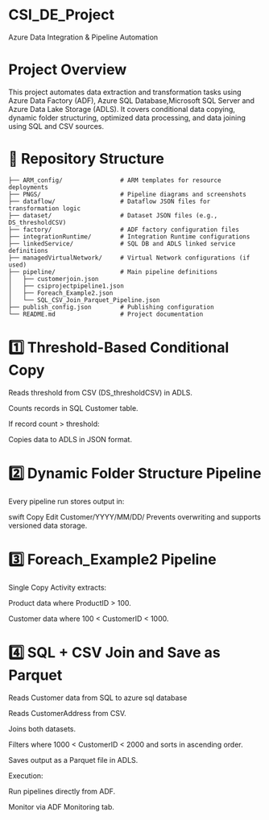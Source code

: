 # CSI_DE_Project

Azure Data Integration & Pipeline Automation
# Project Overview
This project automates data extraction and transformation tasks using Azure Data Factory (ADF), Azure SQL Database,Microsoft SQL Server and Azure Data Lake Storage (ADLS). It covers conditional data copying, dynamic folder structuring, optimized data processing, and data joining using SQL and CSV sources.


# 📁 Repository Structure
```plaintext
├── ARM_config/                # ARM templates for resource deployments
├── PNGS/                      # Pipeline diagrams and screenshots
├── dataflow/                  # Dataflow JSON files for transformation logic
├── dataset/                   # Dataset JSON files (e.g., DS_thresholdCSV)
├── factory/                   # ADF factory configuration files
├── integrationRuntime/        # Integration Runtime configurations
├── linkedService/             # SQL DB and ADLS linked service definitions
├── managedVirtualNetwork/     # Virtual Network configurations (if used)
├── pipeline/                  # Main pipeline definitions
│   ├── customerjoin.json
│   ├── csiprojectpipeline1.json
│   ├── Foreach_Example2.json
│   └── SQL_CSV_Join_Parquet_Pipeline.json
├── publish_config.json        # Publishing configuration
└── README.md                  # Project documentation

```


# 1️⃣ Threshold-Based Conditional Copy
Reads threshold from CSV (DS_thresholdCSV) in ADLS.

Counts records in SQL Customer table.

If record count > threshold:

Copies data to ADLS in JSON format.

# 2️⃣ Dynamic Folder Structure Pipeline
Every pipeline run stores output in:

swift
Copy
Edit
Customer/YYYY/MM/DD/
Prevents overwriting and supports versioned data storage.

# 3️⃣ Foreach_Example2 Pipeline
Single Copy Activity extracts:

Product data where ProductID > 100.

Customer data where 100 < CustomerID < 1000.

# 4️⃣ SQL + CSV Join and Save as Parquet
Reads Customer data from SQL to azure sql database

Reads CustomerAddress from CSV.

Joins both datasets.

Filters where 1000 < CustomerID < 2000 and sorts in ascending order.

Saves output as a Parquet file in ADLS.


Execution:

Run pipelines directly from ADF.

Monitor via ADF Monitoring tab.


